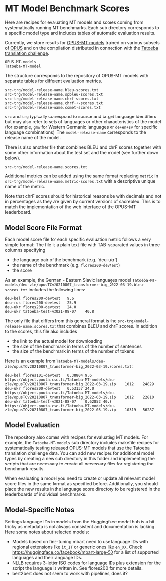 
# MT Model Benchmark Scores

Here are recipes for evaluating MT models and scores coming from systematically running MT benchmarks.
Each sub directory corresponds to a specific model type and includes tables of automatic evaluation results.

Currently, we store results for [OPUS-MT models](https://github.com/Helsinki-NLP/Opus-MT) trained on various subsets of [OPUS](https://github.com/Helsinki-NLP/OPUS) and on the compilation distributed in connection with the [Tatoeba translation challenge](https://github.com/Helsinki-NLP/Tatoeba-Challenge/).

```
OPUS-MT-models
Tatoeba-MT-model
```

The structure corresponds to the repository of OPUS-MT models with separate tables for different evaluation metrics.

```
src-trg/model-release-name.bleu-scores.txt
src-trg/model-release-name.spbleu-scores.txt
src-trg/model-release-name.chrf-scores.txt
src-trg/model-release-name.chrf++-scores.txt
src-trg/model-release-name.comet-scores.txt
```

`src` and `trg` typically correspond to source and target language identifiers but may also refer to sets of languages or other characteristics of the model (for example, `gmw` for Western Germanic languages or `de+en+sv` for specific language combinations). The `model-release-name` corresponds to the release name of the model.

There is also another file that combines BLEU and chrF scores together with some other information about the test set and the model (see further down below).

```
src-trg/model-release-name.scores.txt
```

Additional metrics can be added using the same format replacing `metric` in `src-trg/model-release-name.metric-scores.txt` with a descriptive unique name of the metric.

Note that chrF scores should for historical reasons be with decimals and not in percentages as they are given by current versions of sacrebleu. This is to match the implementation of the web interface of the OPUS-MT leaderboard.



## Model Score File Format

Each model score file for each specific evaluation metric follows a very simple format: The file is a plain text file with TAB-separated values in three columns specifying

* the language pair of the benchmark (e.g. 'deu-ukr')
* the name of the benchmark (e.g. `flores200-devtest`)
* the score

As an example, the German - Eastern Slavic languages model `Tatoeba-MT-models/deu-zle/opusTCv20210807_transformer-big_2022-03-19.bleu-scores.txt` includes the following lines:

```
deu-bel	flores200-devtest	9.6
deu-rus	flores200-devtest	25.9
deu-ukr	flores200-devtest	24.0
deu-ukr	tatoeba-test-v2021-08-07	40.8
```


The only file that differs from this general format is the `src-trg/model-release-name.scores.txt` that combines BLEU and chrF scores. In addition to the scores, this file also includes

* the link to the actual model for downloading
* the size of the benchmark in terms of the number of sentences
* the size of the benchmark in terms of the number of tokens

Here is an example from `Tatoeba-MT-models/deu-zle/opusTCv20210807_transformer-big_2022-03-19.scores.txt`:

```
deu-bel	flores101-devtest	0.38804	9.6	https://object.pouta.csc.fi/Tatoeba-MT-models/deu-zle/opusTCv20210807_transformer-big_2022-03-19.zip	1012	24829
deu-ukr	flores200-devtest	0.53137	24.0	https://object.pouta.csc.fi/Tatoeba-MT-models/deu-zle/opusTCv20210807_transformer-big_2022-03-19.zip	1012	22810
deu-ukr	tatoeba-test-v2021-08-07	0.62852	40.8	https://object.pouta.csc.fi/Tatoeba-MT-models/deu-zle/opusTCv20210807_transformer-big_2022-03-19.zip	10319	56287
```


## Model Evaluation

The repository also comes with recipes for evaluating MT models. For example, the `Tatoeba-MT-models` sub directory includes makefile recipes for systematically testing released OPUS-MT models that use the Tatoeba translation challenge data. You can add new recipes for additional model types by creating a new sub directory in this folder and implementing the scripts that are necessary to create all necessary files for registering the benchmark results.

When evaluating a model you need to create or update all relevant model score files in the same format as specified before. Additionally, you should place the new results in the language score directory to be registered in the leaderboards of individual benchmarks.




## Model-Specific Notes


Settings language IDs in models from the Huggingface model hub is a bit tricky as metadata is not always consistent and documentation is lacking. Here some notes about selected models:

* Models based on fine-tuning mbart need to use language IDs with regional extensions like `it_IT` or generic ones like `en_XX`. Check https://huggingface.co/facebook/mbart-large-50 for a list of supported languages and their language IDs.
* NLLB requires 3-letter ISO codes for language IDs plus extension for the script the language is written in. See flores200 for more details.
* bert2bert does not seem to work with pipelines, does it?